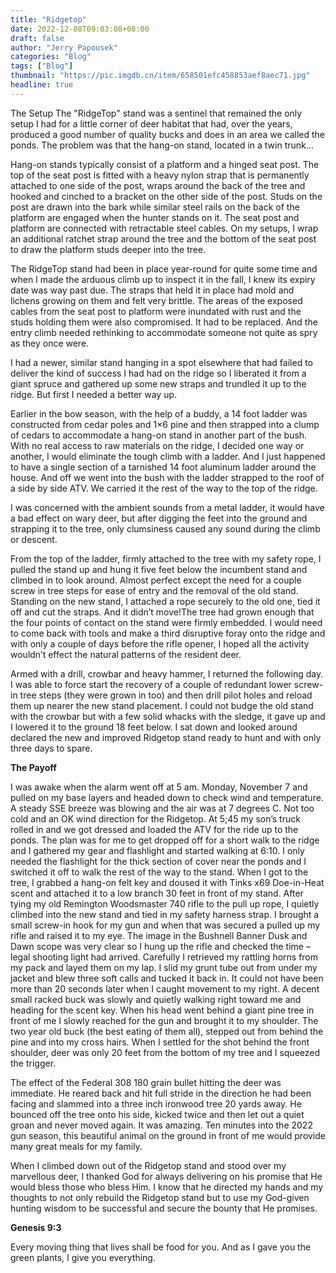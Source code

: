 ```yaml
---
title: "Ridgetop"
date: 2022-12-08T09:03:08+08:00
draft: false
author: "Jerry Papousek"
categories: "Blog"
tags: ["Blog"]
thumbnail: "https://pic.imgdb.cn/item/658501efc458853aef8aec71.jpg"
headline: true
---
```


The Setup The "RidgeTop" stand was a sentinel that remained the only setup I had for a little corner of deer habitat that had, over the years, produced a good number of quality bucks and does in an area we called the ponds. The problem was that the hang-on stand, located in a twin trunk…

<!--more-->

Hang-on stands typically consist of a platform and a hinged seat post. The top of the seat post is fitted with a heavy nylon strap that is permanently attached to one side of the post, wraps around the back of the tree and hooked and cinched to a bracket on the other side of the post. Studs on the post are drawn into the bark while similar steel rails on the back of the platform are engaged when the hunter stands on it. The seat post and platform are connected with retractable steel cables. On my setups, I wrap an additional ratchet strap around the tree and the bottom of the seat post to draw the platform studs deeper into the tree.

The RidgeTop stand had been in place year-round for quite some time and when I made the arduous climb up to inspect it in the fall, I knew its expiry date was way past due. The straps that held it in place had mold and lichens growing on them and felt very brittle. The areas of the exposed cables from the seat post to platform were inundated with rust and the studs holding them were also compromised. It had to be replaced. And the entry climb needed rethinking to accommodate someone not quite as spry as they once were.

I had a newer, similar stand hanging in a spot elsewhere that had failed to deliver the kind of success I had had on the ridge so I liberated it from a giant spruce and gathered up some new straps and trundled it up to the ridge. But first I needed a better way up.

Earlier in the bow season, with the help of a buddy, a 14 foot ladder was constructed from cedar poles and 1×6 pine and then strapped into a clump of cedars to accommodate a hang-on stand in another part of the bush. With no real access to raw materials on the ridge, I decided one way or another, I would eliminate the tough climb with a ladder. And I just happened to have a single section of a tarnished 14 foot aluminum ladder around the house. And off we went into the bush with the ladder strapped to the roof of a side by side ATV. We carried it the rest of the way to the top of the ridge.

I was concerned with the ambient sounds from a metal ladder, it would have a bad effect on wary deer, but after digging the feet into the ground and strapping it to the tree, only clumsiness caused any sound during the climb or descent.

From the top of the ladder, firmly attached to the tree with my safety rope, I pulled the stand up and hung it five feet below the incumbent stand and climbed in to look around. Almost perfect except the need for a couple screw in tree steps for ease of entry and the removal of the old stand. Standing on the new stand, I attached a rope securely to the old one, tied it off and cut the straps. And it didn’t move!The tree had grown enough that the four points of contact on the stand were firmly embedded. I would need to come back with tools and make a third disruptive foray onto the ridge and with only a couple of days before the rifle opener, I hoped all the activity wouldn’t effect the natural patterns of the resident deer.

Armed with a drill, crowbar and heavy hammer, I returned the following day. I was able to force start the recovery of a couple of redundant lower screw-in tree steps (they were grown in too) and then drill pilot holes and reload them up nearer the new stand placement. I could not budge the old stand with the crowbar but with a few solid whacks with the sledge, it gave up and I lowered it to the ground 18 feet below. I sat down and looked around declared the new and improved Ridgetop stand ready to hunt and with only three days to spare.

<b>The Payoff</b>

I was awake when the alarm went off at 5 am. Monday, November 7 and pulled on my base layers and headed down to check wind and temperature. A steady SSE breeze was blowing and the air was at 7 degrees C. Not too cold and an OK wind direction for the Ridgetop. At 5;45 my son’s truck rolled in and we got dressed and loaded the ATV for the ride up to the ponds. The plan was for me to get dropped off for a short walk to the ridge and I gathered my gear and flashlight and started walking at 6:10. I only needed the flashlight for the thick section of cover near the ponds and I switched it off to walk the rest of the way to the stand. When I got to the tree, I grabbed a hang-on felt key and doused it with Tinks x69 Doe-in-Heat scent and attached it to a low branch 30 feet in front of my stand. After tying my old Remington Woodsmaster 740 rifle to the pull up rope, I quietly climbed into the new stand and tied in my safety harness strap. I brought a small screw-in hook for my gun and when that was secured a pulled up my rifle and raised it to my eye. The image in the Bushnell Banner Dusk and Dawn scope was very clear so I hung up the rifle and checked the time – legal shooting light had arrived. Carefully I retrieved my rattling horns from my pack and layed them on my lap. I slid my grunt tube out from under my jacket and blew three soft calls and tucked it back in. It could not have been more than 20 seconds later when I caught movement to my right. A decent small racked buck was slowly and quietly walking right toward me and heading for the scent key. When his head went behind a giant pine tree in front of me I slowly reached for the gun and brought it to my shoulder. The two year old buck (the best eating of them all), stepped out from behind the pine and into my cross hairs. When I settled for the shot behind the front shoulder, deer was only 20 feet from the bottom of my tree and I squeezed the trigger.

The effect of the Federal 308 180 grain bullet hitting the deer was immediate. He reared back and hit full stride in the direction he had been facing and slammed into a three inch ironwood tree 20 yards away. He bounced off the tree onto his side, kicked twice and then let out a quiet groan and never moved again. It was amazing. Ten minutes into the 2022 gun season, this beautiful animal on the ground in front of me would provide many great meals for my family.

When I climbed down out of the Ridgetop stand and stood over my marvellous deer, I thanked God for always delivering on his promise that He would bless those who bless Him. I know that he directed my hands and my thoughts to not only rebuild the Ridgetop stand but to use my God-given hunting wisdom to be successful and secure the bounty that He promises.

<b>Genesis 9:3</b>

Every moving thing that lives shall be food for you. And as I gave you the green plants, I give you everything.
